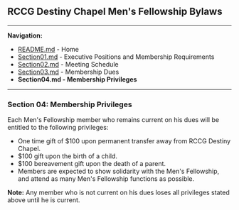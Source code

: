 ## RCCG Destiny Chapel Men's Fellowship Bylaws
___________________________________________________________________________________________________________________
**Navigation:**
- [README.md](README.md) - Home
- [Section01.md](Section01.md) - Executive Positions and Membership Requirements
- [Section02.md](Section02.md) - Meeting Schedule
- [Section03.md](Section03.md) - Membership Dues
- **Section04.md - Membership Privileges**

___________________________________________________________________________________________________________________
### Section 04: Membership Privileges

Each Men's Fellowship member who remains current on his dues will be entitled to the following privileges:
- One time gift of $100 upon permanent transfer away from RCCG Destiny Chapel.
- $100 gift upon the birth of a child.
- $100 bereavement gift upon the death of a parent.
- Members are expected to show solidarity with the Men's Fellowship, and attend as many Men's Fellowship functions as possible.

**Note:** Any member who is not current on his dues loses all privileges stated above until he is current.


